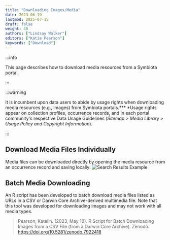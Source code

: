 ```yaml
---
title: "Downloading Images/Media"
date: 2023-06-19
lastmod: 2025-07-15
draft: false
weight: 40
authors: ["Lindsay Walker"]
editors: ["Katie Pearson"]
keywords: ["Download"]
---
```


:::info

This page describes how to download media resources from a Symbiota portal.

:::

:::warning

It is incumbent upon data users to abide by usage rights when downloading media resources (e.g., images) from Symbiota portals.*\*\* *Usage rights appear on collection profiles, occurrence records, and in each portal community's respective Data Usage Guidelines (_Sitemap > Media Library > Usage Policy and Copyright Information_).

:::

## Download Media Files Individually

Media files can be downloaded directly by opening the media resource from an occurrence record and saving locally:
![Search Results Example](/img/download_image.png)

## Batch Media Downloading

An R script has been developed to batch download media files listed as URLs in a CSV or Darwin Core Archive-derived multimedia file. Note that this tool was developed for downloading images and may not work with all media types.

> Pearson, Katelin. (2023, May 10). R Script for Batch Downloading Images from a CSV File (from a Darwin Core Archive). Zenodo. https://doi.org/10.5281/zenodo.7922418
